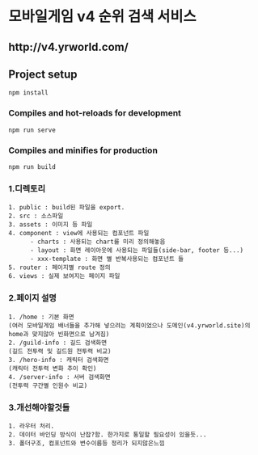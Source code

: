 <h1>모바일게임 v4 순위 검색 서비스</h1>
<h2>http://v4.yrworld.com/</h2>

## Project setup
```
npm install
```

### Compiles and hot-reloads for development
```
npm run serve
```

### Compiles and minifies for production
```
npm run build
```

### 1.디렉토리
	1. public : build된 파일을 export.
	2. src : 소스파일 
	3. assets : 이미지 등 파일
	4. component : view에 사용되는 컴포넌트 파일
	      - charts : 사용되는 chart를 미리 정의해놓음
	      - layout : 화면 레이아웃에 사용되는 파일들(side-bar, footer 등...)
	      - xxx-template : 화면 별 반복사용되는 컴포넌트 들
	5. router : 페이지별 route 정의
	6. views : 실제 보여지는 페이지 파일
	
### 2.페이지 설명
	1. /home : 기본 화면 
	(여러 모바일게임 배너들을 추가해 넣으려는 계획이었으나 도메인(v4.yrworld.site)의 home과 맞지않아 빈화면으로 남겨짐)
	2. /guild-info : 길드 검색화면
	(길드 전투력 및 길드원 전투력 비교)
	3. /hero-info : 캐릭터 검색화면
	(캐릭터 전투력 변화 추이 확인)
	4. /server-info : 서버 검색화면
	(전투력 구간별 인원수 비교)
### 3.개선해야할것들
	1. 라우터 처리.
	2. 데이터 바인딩 방식이 난잡?함. 한가지로 통일할 필요성이 있을듯...
	3. 폴더구조, 컴포넌트와 변수이름등 정리가 되지않은느낌
	
	

